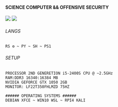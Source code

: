 #### SCIENCE COMPUTER && OFFENSIVE SECURITY
![](https://img.shields.io/badge/Discord-7289DA?style=casual&logo=discord&logoColor=white&label=@rickportosec)
![](https://img.shields.io/badge/Instagram-E4405F?style=casual&logo=instagram&logoColor=white&label=@rickportosec&link=https://www.instagram.com/rickportosec)
###### LANGS 
```shell
RS ⚙ ~ PY ~ SH ~ PS1
```
###### SETUP 
```shell
PROCESSOR 2ND GENERETION i5-2400S CPU @ ~2.5GHz
RAM:DDR3 16340:16384 MB
NVIDIA GEFORCE GTX 1050 2GB
MONITOR: LF22T350FHLMZD 75HZ
```
```
###### OPERATING SYSTEMS ######
DEBIAN XFCE ~ WIN10 WSL ~ RPI4 KALI 
```

